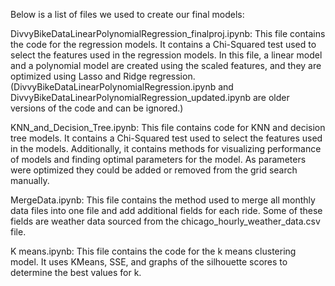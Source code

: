 Below is a list of files we used to create our final models:

DivvyBikeDataLinearPolynomialRegression_finalproj.ipynb: This file contains the code for the regression models. It contains a Chi-Squared test used to select the features used in the regression models. In this file, a linear model and a polynomial model are created using the scaled features, and they are optimized using Lasso and Ridge regression. (DivvyBikeDataLinearPolynomialRegression.ipynb and DivvyBikeDataLinearPolynomialRegression_updated.ipynb are older versions of the code and can be ignored.)

KNN_and_Decision_Tree.ipynb: This file contains code for KNN and decision tree models. It contains a Chi-Squared test used to select the features used in the models. Additionally, it contains methods for visualizing performance of models and finding optimal parameters for the model. As parameters were optimized they could be added or removed from the grid search manually. 

MergeData.ipynb: This file contains the method used to merge all monthly data files into one file and add additional fields for each ride. Some of these fields are weather data sourced from the chicago_hourly_weather_data.csv file.

K means.ipynb: This file contains the code for the k means clustering model. It uses KMeans, SSE, and graphs of the silhouette scores to determine the best values for k. 
